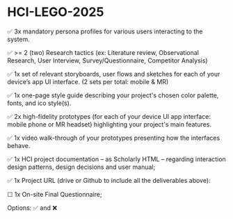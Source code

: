 # HCI-LEGO-2025

✅ 3x mandatory persona profiles for various users interacting to the system.

✅ >= 2 (two) Research tactics (ex: Literature review, Observational Research, User Interview, Survey/Questionnaire, Competitor Analysis)  

✅ 1x set of relevant storyboards, user flows and sketches for each of your device’s app UI interface.  (2 sets per total: mobile & MR)

✅ 1x one-page style guide describing your project's chosen color palette, fonts, and ico style(s).  

✅ 2x high-fidelity prototypes (for each of your device UI app interface: mobile phone or MR headset) highlighting your project's main features.

✅ 1x video walk-through of your prototypes presenting how the interfaces behave.  

✅ 1x HCI project documentation – as Scholarly HTML – regarding interaction design patterns, design decisions and user manual;

✅ 1x Project URL (drive or Github to include all the deliverables above):

☐ 1x On-site Final Questionnaire;

Options: ✅ and ❌
